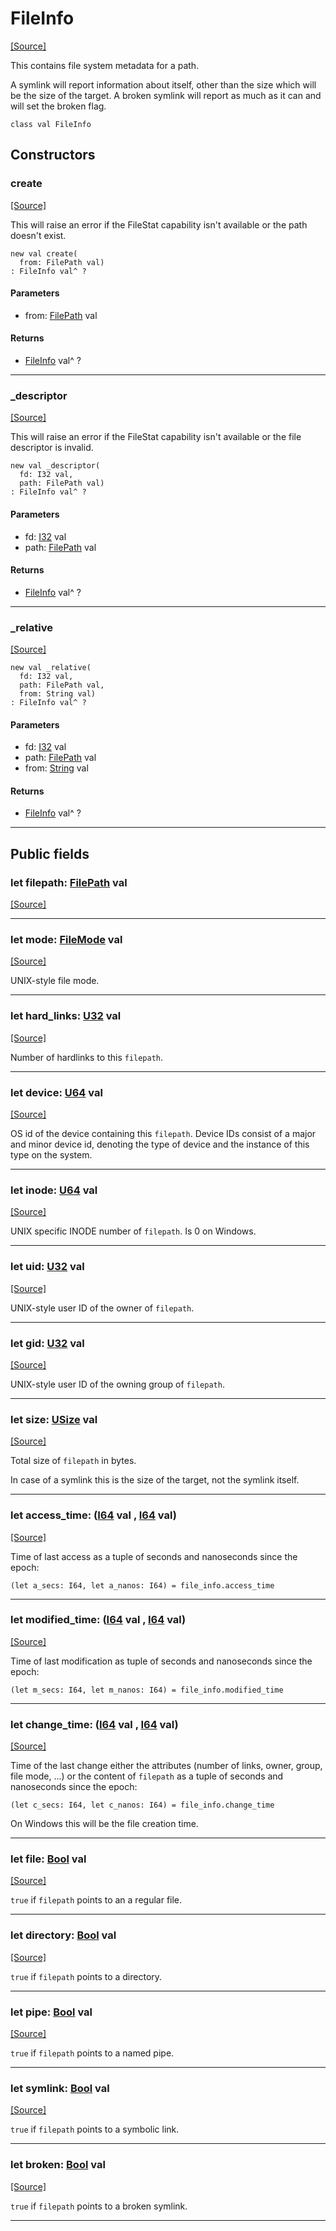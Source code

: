 # FileInfo
<span class="source-link">[[Source]](src/files/file_info.md#L-0-5)</span>

This contains file system metadata for a path.

A symlink will report information about itself, other than the size which
will be the size of the target. A broken symlink will report as much as it
can and will set the broken flag.


```pony
class val FileInfo
```

## Constructors

### create
<span class="source-link">[[Source]](src/files/file_info.md#L-0-90)</span>


This will raise an error if the FileStat capability isn't available or the
path doesn't exist.


```pony
new val create(
  from: FilePath val)
: FileInfo val^ ?
```
#### Parameters

*   from: [FilePath](files-FilePath.md) val

#### Returns

* [FileInfo](files-FileInfo.md) val^ ?

---

### _descriptor
<span class="source-link">[[Source]](src/files/file_info.md#L-0-105)</span>


This will raise an error if the FileStat capability isn't available or the
file descriptor is invalid.


```pony
new val _descriptor(
  fd: I32 val,
  path: FilePath val)
: FileInfo val^ ?
```
#### Parameters

*   fd: [I32](builtin-I32.md) val
*   path: [FilePath](files-FilePath.md) val

#### Returns

* [FileInfo](files-FileInfo.md) val^ ?

---

### _relative
<span class="source-link">[[Source]](src/files/file_info.md#L-0-120)</span>


```pony
new val _relative(
  fd: I32 val,
  path: FilePath val,
  from: String val)
: FileInfo val^ ?
```
#### Parameters

*   fd: [I32](builtin-I32.md) val
*   path: [FilePath](files-FilePath.md) val
*   from: [String](builtin-String.md) val

#### Returns

* [FileInfo](files-FileInfo.md) val^ ?

---

## Public fields

### let filepath: [FilePath](files-FilePath.md) val
<span class="source-link">[[Source]](src/files/file_info.md#L-0-13)</span>



---

### let mode: [FileMode](files-FileMode.md) val
<span class="source-link">[[Source]](src/files/file_info.md#L-0-15)</span>

UNIX-style file mode.



---

### let hard_links: [U32](builtin-U32.md) val
<span class="source-link">[[Source]](src/files/file_info.md#L-0-18)</span>

Number of hardlinks to this `filepath`.



---

### let device: [U64](builtin-U64.md) val
<span class="source-link">[[Source]](src/files/file_info.md#L-0-21)</span>

OS id of the device containing this `filepath`.
Device IDs consist of a major and minor device id,
denoting the type of device and the instance of this type on the system.




---

### let inode: [U64](builtin-U64.md) val
<span class="source-link">[[Source]](src/files/file_info.md#L-0-28)</span>

UNIX specific INODE number of `filepath`. Is 0 on Windows.



---

### let uid: [U32](builtin-U32.md) val
<span class="source-link">[[Source]](src/files/file_info.md#L-0-31)</span>

UNIX-style user ID of the owner of `filepath`.



---

### let gid: [U32](builtin-U32.md) val
<span class="source-link">[[Source]](src/files/file_info.md#L-0-34)</span>

UNIX-style user ID of the owning group of `filepath`.



---

### let size: [USize](builtin-USize.md) val
<span class="source-link">[[Source]](src/files/file_info.md#L-0-37)</span>

Total size of `filepath` in bytes.

In case of a symlink this is the size of the target, not the symlink itself.




---

### let access_time: ([I64](builtin-I64.md) val , [I64](builtin-I64.md) val)
<span class="source-link">[[Source]](src/files/file_info.md#L-0-44)</span>

Time of last access as a tuple of seconds and nanoseconds since the epoch:

```pony
(let a_secs: I64, let a_nanos: I64) = file_info.access_time
```




---

### let modified_time: ([I64](builtin-I64.md) val , [I64](builtin-I64.md) val)
<span class="source-link">[[Source]](src/files/file_info.md#L-0-53)</span>

Time of last modification as tuple of seconds and nanoseconds since the epoch:

```pony
(let m_secs: I64, let m_nanos: I64) = file_info.modified_time
```




---

### let change_time: ([I64](builtin-I64.md) val , [I64](builtin-I64.md) val)
<span class="source-link">[[Source]](src/files/file_info.md#L-0-62)</span>

Time of the last change either the attributes (number of links, owner,
group, file mode, ...) or the content of `filepath`
as a tuple of seconds and nanoseconds since the epoch:

```pony
(let c_secs: I64, let c_nanos: I64) = file_info.change_time
```

On Windows this will be the file creation time.




---

### let file: [Bool](builtin-Bool.md) val
<span class="source-link">[[Source]](src/files/file_info.md#L-0-75)</span>

`true` if `filepath` points to an a regular file.



---

### let directory: [Bool](builtin-Bool.md) val
<span class="source-link">[[Source]](src/files/file_info.md#L-0-78)</span>

`true` if `filepath` points to a directory.



---

### let pipe: [Bool](builtin-Bool.md) val
<span class="source-link">[[Source]](src/files/file_info.md#L-0-81)</span>

`true` if `filepath` points to a named pipe.



---

### let symlink: [Bool](builtin-Bool.md) val
<span class="source-link">[[Source]](src/files/file_info.md#L-0-84)</span>

`true` if `filepath` points to a symbolic link.



---

### let broken: [Bool](builtin-Bool.md) val
<span class="source-link">[[Source]](src/files/file_info.md#L-0-87)</span>

`true` if `filepath` points to a broken symlink.



---

